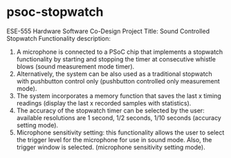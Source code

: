 # psoc-stopwatch
ESE-555 Hardware Software Co-Design
Project Title: Sound Controlled Stopwatch
Functionality description:
1. A microphone is connected to a PSoC chip that implements a stopwatch functionality
by starting and stopping the timer at consecutive whistle blows (sound measurement
mode timer).
2. Alternatively, the system can be also used as a traditional stopwatch with pushbutton
control only (pushbutton controlled only measurement mode).
3. The system incorporates a memory function that saves the last x timing readings
(display the last x recorded samples with statistics).
4. The accuracy of the stopwatch timer can be selected by the user: available resolutions
are 1 second, 1/2 seconds, 1/10 seconds (accuracy setting mode).
5. Microphone sensitivity setting: this functionality allows the user to select the trigger level for the microphone for use in sound mode. Also, the trigger window is selected.
(microphone sensitivity setting mode).
